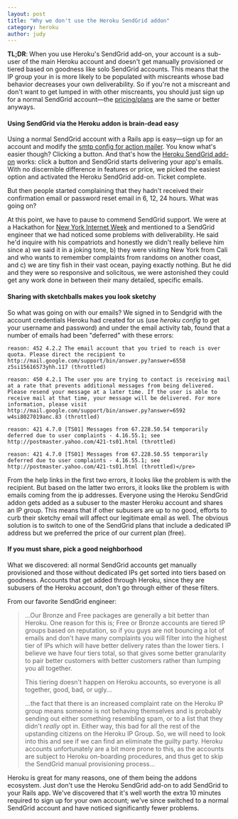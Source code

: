 ```yaml
---
layout: post
title: "Why we don't use the Heroku SendGrid addon"
category: heroku
author: judy
---
```


**TL;DR**: When you use Heroku's SendGrid add-on, your account is a sub-user of the main Heroku account and  doesn't get manually provisioned or tiered based on goodness like solo SendGrid accounts. This means that the IP group your in is more likely to be populated with miscreants whose bad behavior decreases your own deliverability.  So if you're not a miscreant and don't want to get lumped in with other miscreants, you should just sign up for a normal SendGrid account&#8212;the [pricing/plans](http://sendgrid.com/pricing.html) are the same or better anyways.

#### Using SendGrid via the Heroku addon is brain-dead easy

Using a normal SendGrid account with a Rails app is easy&#8212;sign up for an account and modify the <a href="http://edgeguides.rubyonrails.org/action_mailer_basics.html#example-action-mailer-configuration">smtp config for action mailer</a>. You know what's easier though? Clicking a button. And that's how the <a href="http://devcenter.heroku.com/articles/sendgrid">Heroku SendGrid add-on</a> works: click a button and SendGrid starts delivering your app's emails. With no discernible difference in features or price, we picked the easiest option and activated the Heroku SendGrid add-on. Ticket complete. 

But then people started complaining that they hadn't received their confirmation email or password reset email in 6, 12, 24 hours. What was going on?

At this point, we have to pause to commend SendGrid support. We were at a Hackathon for <a href="http://www.internetweekny.com/">New York Internet Week</a> and mentioned to a SendGrid engineer that we had noticed some problems with deliverability. He said he'd inquire with his compatriots and honestly we didn't really believe him since a) we said it in a joking tone, b) they were visiting New York from Cali and who wants to remember complaints from randoms on another coast, and c) we are tiny fish in their vast ocean, paying exactly nothing. But he did and they were so responsive and solicitous, we were astonished they could get any work done in between their many detailed, specific emails.

#### Sharing with sketchballs makes you look sketchy

So what was going on with our emails? We signed in to Sendgrid with the account credentials Heroku had created for us (use *heroku config* to get your username and password) and under the email activity tab, found that a number of emails had been "deferred" with these errors:

    reason: 452 4.2.2 The email account that you tried to reach is over quota. Please direct the recipient to http://mail.google.com/support/bin/answer.py?answer=6558 z5si15616573yhh.117 (throttled)

    reason: 450 4.2.1 The user you are trying to contact is receiving mail at a rate that prevents additional messages from being delivered. Please resend your message at a later time. If the user is able to receive mail at that time, your message will be delivered. For more information, please visit http://mail.google.com/support/bin/answer.py?answer=6592 w4si8027019anc.83 (throttled)

    reason: 421 4.7.0 [TS01] Messages from 67.228.50.54 temporarily deferred due to user complaints - 4.16.55.1; see http://postmaster.yahoo.com/421-ts01.html (throttled)

    reason: 421 4.7.0 [TS01] Messages from 67.228.50.55 temporarily deferred due to user complaints - 4.16.55.1; see http://postmaster.yahoo.com/421-ts01.html (throttled)</pre>

From the help links in the first two errors, it looks like the problem is with the recipient. But based on the latter two errors, it looks like the problem is with emails coming from the ip addresses. Everyone using the Heroku SendGrid addon gets added as a subuser to the master Heroku account and shares an IP group. This means that if other subusers are up to no good, efforts to curb their sketchy email will affect our legitimate email as well. The obvious solution is to switch to one of the SendGrid plans that include a dedicated IP address but we preferred the price of our current plan (free).

#### If you must share, pick a good neighborhood

What we discovered: all normal SendGrid accounts get manually provisioned and those without dedicated IPs get sorted into tiers based on goodness. Accounts that get added through Heroku, since they are subusers of the Heroku account, don't go through either of these filters.

From our favorite SendGrid engineer: 

> ...Our Bronze and Free packages are generally a bit better than Heroku. One reason for this is; Free or Bronze accounts are tiered IP groups based on reputation, so if you guys are not bouncing a lot of emails and don't have many complaints you will filter into the highest tier of IPs which will have better delivery rates than the lower tiers. I believe we have four tiers total, so that gives some better granularity to pair better customers with better customers rather than lumping you all together.
>
> This tiering doesn't happen on Heroku accounts, so everyone is all together, good, bad, or ugly...
> 
> ...the fact that there is an increased complaint rate on the Heroku IP group means someone is not behaving themselves and is probably sending out either something resembling spam, or to a list that they didn't _really_ opt in. Either way, this bad for all the rest of the upstanding citizens on the Heroku IP Group. So, we will need to look into this and see if we can find an eliminate the guilty party. Heroku accounts unfortunately are a bit more prone to this, as the accounts are subject to Heroku on-boarding procedures, and thus get to skip the SendGrid manual provisioning process... 

Heroku is great for many reasons, one of them being the addons ecosystem. Just don't use the Heroku SendGrid add-on to add SendGrid to your Rails app. We've discovered that it's well worth the extra 10 minutes required to sign up for your own account; we've since switched to a normal SendGrid account and have noticed significantly fewer problems.
